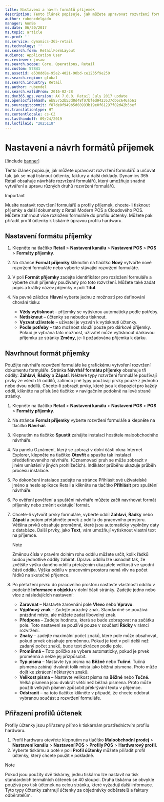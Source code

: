 ```yaml
---
title: Nastavení a návrh formátů příjemek
description: Tento článek popisuje, jak můžete upravovat rozvržení formulářů a určovat tak, jak se mají tisknout účtenky, faktury a další doklady. Dynamics 365 Retail obsahuje návrháře rozvržení formulářů, který umožňuje snadné vytváření a úpravu různých druhů rozvržení formulářů.
author: rubencdelgado
manager: AnnBe
ms.date: 06/20/2017
ms.topic: article
ms.prod: ''
ms.service: dynamics-365-retail
ms.technology: ''
ms.search.form: RetailFormLayout
audience: Application User
ms.reviewer: josaw
ms.search.scope: Core, Operations, Retail
ms.custom: 57841
ms.assetid: e530dd8e-95e2-4021-90bd-ce1235f9e250
ms.search.region: global
ms.search.industry: Retail
ms.author: rubendel
ms.search.validFrom: 2016-02-28
ms.dyn365.ops.version: AX 7.0.0, Retail July 2017 update
ms.openlocfilehash: eb85752b53d0d48f07bfed9423637cb6c646ab61
ms.sourcegitcommit: f87de0f949b5d60993b19e0f61297f02d42b5bef
ms.translationtype: HT
ms.contentlocale: cs-CZ
ms.lasthandoff: 09/24/2019
ms.locfileid: "2025118"
---
```

# <a name="set-up-and-design-receipt-formats"></a>Nastavení a návrh formátů příjemek

[!include [banner](includes/banner.md)]

Tento článek popisuje, jak můžete upravovat rozvržení formulářů a určovat tak, jak se mají tisknout účtenky, faktury a další doklady. Dynamics 365 Retail obsahuje návrháře rozvržení formulářů, který umožňuje snadné vytváření a úpravu různých druhů rozvržení formulářů.

> [!IMPORTANT]
> Musíte nastavit rozvržení formulářů a profily příjemek, chcete-li tisknout příjemky a další dokumenty z Retail Modern POS a Cloudového POS. Můžete zahrnout více rozložení formuláře do profilu účtenky. Můžete pak přiřadit profil účtenky k tiskárně úpravou profilu hardwaru.

## <a name="set-up-a-receipt-format"></a>Nastavení formátu příjemky

1. Klepněte na tlačítko **Retail** &gt; **Nastavení kanálu** &gt; **Nastavení POS** &gt; **POS** &gt; **Formáty příjemky**.
2. Na stránce **Formát příjemky** kliknutím na tlačítko **Nový** vytvořte nové rozvržení formuláře nebo vyberte stávající rozvržení formuláře.
3. V poli **Formát příjemky** zadejte identifikátor pro rozložení formuláře a vyberte druh příjemky používaný pro toto rozvržení. Můžete také zadat popis a krátký název příjemky v poli **Titul**.
4. Na pevné záložce **Hlavní** vyberte jednu z možností pro definování chování tisku:

    - **Vždy vytisknout** – příjemky se vytisknou automaticky podle potřeby.
    - **Netisknout** – účtenky se nebudou tisknout.
    - **Vyzvat uživatele** – uživatel je vyzván k vytisknutí účtenky.
    - **Podle potřeby** – tato možnost slouží pouze pro dárkové příjemky. Pokud je vybrána tato možnost, uživatel může vytisknout dárkovou příjemku ze stránky **Změny**, je-li požadována příjemka k dárku.

## <a name="design-a-receipt-format"></a>Navrhnout formát příjemky

Použijte návrháře rozvržení formuláře ke grafickému vytvoření rozvržení dokumentu formuláře. Stránka **Návrhář formátu příjemky** obsahuje tři oddíly: **Záhlaví**, **Řádky** a **Zápatí**. Některé typy rozvržení formuláře používají prvky ze všech tří oddílů, zatímco jiné typy používají prvky pouze z jednoho nebo dvou oddílů. Chcete-li zobrazit prvky, které jsou k dispozici pro každý oddíl, klikněte na příslušné tlačítko v navigačním podokně na levé straně stránky.

1. Klepněte na tlačítko **Retail** &gt; **Nastavení kanálu** &gt; **Nastavení POS** &gt; **POS** &gt; **Formáty příjemky**.
2. Na stránce **Formát příjemky** vyberte rozvržení formuláře a klepněte na tlačítko **Návrhář**.
3. Klepnutím na tlačítko **Spustit** zahájíte instalaci hostitele maloobchodního návrháře.
4. Na panelu Oznámení, který se zobrazí v dolní části okna Internet Explorer, klepněte na tlačítko **Otevřít** a spusťte tak instalaci předdefinovaného návrháře. (Oznamovací pruh se může zobrazit v jiném umístění v jiných prohlížečích). Indikátor průběhu ukazuje průběh procesu instalace.
5. Po dokončení instalace zadejte na stránce Přihlásit své uživatelské jméno a heslo aplikace Retail a klikněte na tlačítko **Přihlásit** pro spuštění návrháře.
6. Po ověření pověření a spuštění návrháře můžete začít navrhovat formát příjemky nebo změnit existující formát.
7. Chcete-li vytvořit prvky formuláře, vyberte oddíl **Záhlaví**, **Řádky** nebo **Zápatí** a potom přetáhněte prvek z oddílu do pracovního prostoru. Většina prvků obsahuje proměnné, které jsou automaticky vyplněny daty z databáze. Další prvky, jako **Text**, vám umožňují vytisknout vlastní text na příjemce.

    > [!NOTE]
    > Změnou čísla v pravém dolním rohu oddílu můžete určit, kolik řádků budou jednotlivé oddíly zabírat. Úpravu oddílu lze usnadnit tak, že zvětšíte výšku daného oddílu přetažením ukazatele velikosti ve spodní části oddílu. Výška oddílu v pracovním prostoru nemá vliv na počet řádků na skutečné příjemce.

8. Po přetažení prvku do pracovního prostoru nastavte vlastnosti oddílu v podokně **Informace o objektu** v dolní části stránky. Zadejte jedno nebo více z následujících nastavení:

    - **Zarovnat** – Nastavte zarovnání pole **Vlevo** nebo **Vpravo**.
    - **Výplňový znak** – Zadejte prázdný znak. Standardně se používá prázdné místo, ale můžete zadat libovolný znak.
    - **Předpona** – Zadejte hodnotu, která se bude zobrazovat na začátku pole. Toto nastavení se používá pouze v součásti **Řádky** v rámci rozvržení.
    - **Znaky** – zadejte maximální počet znaků, které pole může obsahovat, pokud prvek obsahuje proměnnou. Pokud je text v poli delší než zadaný počet znaků, bude text zkrácen podle pole.
    - **Proměnná** – Toto políčko se vybere automaticky, pokud je prvek proměnná a nelze jej přizpůsobit.
    - **Typ písma** – Nastavte typ písma na **Běžné** nebo **Tučné**. Tučná písmena zabírají dvakrát tolik místa jako běžná písmena. Proto může dojít ke zkrácení některých znaků.
    - **Velikost písma** – Nastavte velikost písma na **Běžné** nebo **Tučné**. Velká písmena jsou dvakrát větší než běžná písmena. Proto může použití velkých písmen způsobit překrývání textu v příjemce.
    - **Odstranit** – na toto tlačítko klikněte v případě, že chcete odebrat vybranou součást z rozvržení formuláře.

## <a name="assign-receipt-profiles"></a>Přiřazení profilů účtenek

Profily účtenky jsou přiřazeny přímo k tiskárnám prostřednictvím profilu hardwaru.

1. Profil hardwaru otevřete klepnutím na tlačítko **Maloobchodní prodej** &gt; **Nastavení kanálu** &gt; **Nastavení POS** &gt; **Profily POS** &gt; **Hardwarový profil**.
2. Vyberte tiskárnu a poté v poli **Profil účtenky** můžete přiřadit profil účtenky, který chcete použít v pokladně.

> [!NOTE]
> Pokud jsou použity dvě tiskárny, jednu tiskárnu lze nastavit na tisk standardních termálních účtenek se 40 sloupci. Druhá tiskárna se obvykle používá pro tisk účtenek na celou stránku, které vyžadují další informace. Tyto typy účtenky zahrnují účtenky za objednávky odběratelů a faktury odběratelům.
